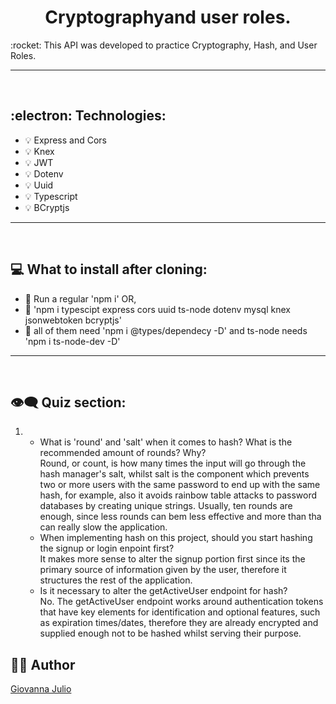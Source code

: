 <h1 align='center'><b>Cryptographyand user roles.</b></h1>
<p>:rocket: This API was developed to practice Cryptography, Hash, and User Roles.</p>
<hr>
<br/>

<h2>:electron: Technologies:</h2>
<ul>
    <li>💡 Express and Cors</li>
    <li>💡 Knex</li>
    <li>💡 JWT</li>
    <li>💡 Dotenv</li>
    <li>💡 Uuid</li>
    <li>💡 Typescript</li>
    <li>💡 BCryptjs</li>
</ul>
<hr>
<br/>

<h2>💻 What to install after cloning:</h2>
    <ul>
        <li>💽 Run a regular 'npm i' OR,</li>
        <li>💽 'npm i  typescipt express cors uuid ts-node dotenv mysql knex jsonwebtoken bcryptjs'</li>
        <li>💽 all of them need 'npm i @types/dependecy -D' and ts-node needs 'npm i ts-node-dev -D'</li>
    </ul>
<hr>
<br/>

<h2>👁️‍🗨️ Quiz section:</h2>
    <ol>
        <li>
            <ul>
                <li>What is 'round' and 'salt' when it comes to hash? What is the recommended amount of rounds? Why?
                <br/>
                Round, or count, is how many times the input will go through the hash manager's salt, whilst salt is the component which prevents two or more users with the same password to end up with the same hash, for example, also it avoids rainbow table attacks to password databases by creating unique strings. Usually, ten rounds are enough, since less rounds can bem less effective and more than tha can really slow the application.
                </li>
                <li>When implementing hash on this project, should you start hashing the signup or login enpoint first?
                <br/>
                It makes more sense to alter the signup portion first since its the primary source of information given by the user, therefore it structures the rest of the application.
                </li>
                <li>Is it necessary to alter the getActiveUser endpoint for hash?
                <br/>
                No. The getActiveUser endpoint works around authentication tokens that have key elements for identification and optional features, such as expiration times/dates, therefore they are already encrypted and supplied enough not to be hashed whilst serving their purpose.
                </li>
            </ul>
        </li>
    </ol>

<h2>👩‍💻 Author</h2>
<a href="https://github.com/giojulio">Giovanna Julio</a>